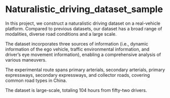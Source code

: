 # Naturalistic_driving_dataset_sample
In this project, we construct a naturalistic driving dataset on a real-vehicle platform. 
Compared to previous datasets, our dataset has a broad range of modalities, diverse road conditions and a large scale. 

The dataset incorporates three sources of information (i.e., dynamic information of the ego vehicle, traffic environmental information, and driver’s eye movement information), enabling a comprehensive analysis of various maneuvers.

The experimental route spans primary arterials, secondary arterials, primary expressways, secondary expressways, and collector roads, covering common road types in China. 

The dataset is large-scale, totaling 104 hours from fifty-two drivers. 
